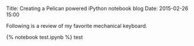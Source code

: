 Title: Creating a Pelican powered iPython notebook blog
Date: 2015-02-26 15:00

Following is a review of my favorite mechanical keyboard.

{% notebook test.ipynb %}
test
